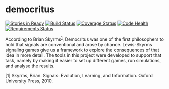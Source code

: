 # democritus

[![Stories in Ready](https://badge.waffle.io/josepedrocorreia/democritus.png?label=ready&title=ready)](http://waffle.io/josepedrocorreia/democritus)
[![Build Status](https://travis-ci.org/josepedrocorreia/democritus.svg?branch=master)](https://travis-ci.org/josepedrocorreia/democritus)
[![Coverage Status](https://coveralls.io/repos/github/josepedrocorreia/democritus/badge.svg?branch=master)](https://coveralls.io/github/josepedrocorreia/democritus?branch=master)
[![Code Health](https://landscape.io/github/josepedrocorreia/democritus/master/landscape.svg?style=flat)](https://landscape.io/github/josepedrocorreia/democritus/master)
[![Requirements Status](https://requires.io/github/josepedrocorreia/democritus/requirements.svg?branch=master)](https://requires.io/github/josepedrocorreia/democritus/requirements/?branch=master)

According to Brian Skyrms<sup>[1](#f1)</sup>, Democritus was one of the first philosophers to hold that signals are conventional and arose by chance. Lewis-Skyrms signaling games give us a framework to explore the consequences of that idea in more detail. The tools in this project were developed to support that task, namely by making it easier to set up different games, run simulations, and analyse the results.

<a name="f1">[1]</a> Skyrms, Brian. Signals: Evolution, Learning, and Information. Oxford University Press, 2010.
